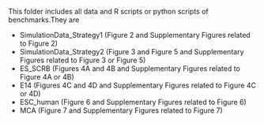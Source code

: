 
This folder includes all data and R scripts or python scripts of benchmarks.They are
- SimulationData_Strategy1 (Figure 2 and Supplementary Figures related to Figure 2)
- SimulationData_Strategy2 (Figure 3 and Figure 5 and Supplementary Figures related to Figure 3 or Figure 5)
- ES_SCRB (Figures 4A and 4B and Supplementary Figures related to Figure 4A or 4B)
- E14 (Figures 4C and 4D and Supplementary Figures related to Figure 4C or 4D)
- ESC_human (Figure 6 and Supplementary Figures related to Figure 6)
- MCA (Figure 7 and Supplementary Figures related to Figure 7)
